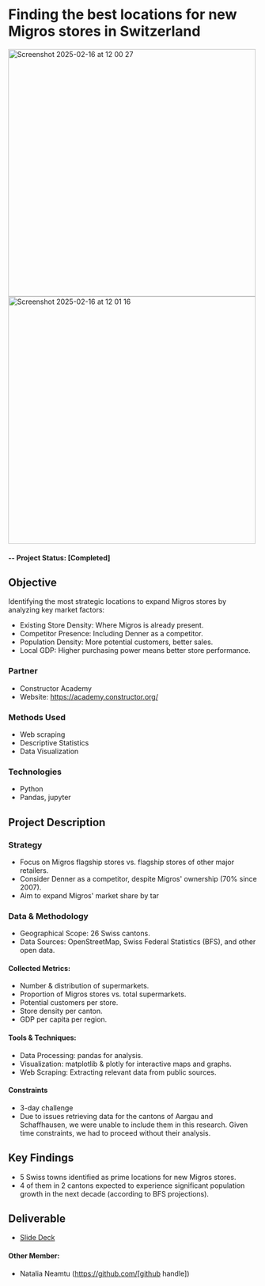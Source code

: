 # Finding the best locations for new Migros stores in Switzerland

<img width="500" alt="Screenshot 2025-02-16 at 12 00 27" src="https://github.com/user-attachments/assets/a1003ffb-03ef-4685-b478-02a0f193c5f9" />
<img width="500" alt="Screenshot 2025-02-16 at 12 01 16" src="https://github.com/user-attachments/assets/29182b6c-eba0-4516-8848-a86656d230ce" />

#### -- Project Status: [Completed]

## Objective
Identifying the most strategic locations to expand Migros stores by analyzing key market factors:

* Existing Store Density: Where Migros is already present.
* Competitor Presence: Including Denner as a competitor.
* Population Density: More potential customers, better sales.
* Local GDP: Higher purchasing power means better store performance.


### Partner
* Constructor Academy
* Website: https://academy.constructor.org/
  

### Methods Used
* Web scraping
* Descriptive Statistics
* Data Visualization


### Technologies
* Python
* Pandas, jupyter


## Project Description

### Strategy
* Focus on Migros flagship stores vs. flagship stores of other major retailers.
* Consider Denner as a competitor, despite Migros' ownership (70% since 2007).
* Aim to expand Migros' market share by tar

### Data & Methodology
* Geographical Scope: 26 Swiss cantons.
* Data Sources: OpenStreetMap, Swiss Federal Statistics (BFS), and other open data.
#### Collected Metrics:
* Number & distribution of supermarkets.
* Proportion of Migros stores vs. total supermarkets.
* Potential customers per store.
* Store density per canton.
* GDP per capita per region.
#### Tools & Techniques:
* Data Processing: pandas for analysis.
* Visualization: matplotlib & plotly for interactive maps and graphs.
* Web Scraping: Extracting relevant data from public sources.
#### Constraints
* 3-day challenge
* Due to issues retrieving data for the cantons of Aargau and Schaffhausen, we were unable to include them in this research. Given time constraints, we had to proceed without their analysis.


## Key Findings
* 5 Swiss towns identified as prime locations for new Migros stores.
* 4 of them in 2 cantons expected to experience significant population growth in the next decade (according to BFS projections).

## Deliverable
* [Slide Deck](https://github.com/datamina/migros_stores_challenge/tree/main/Deliverable)

#### Other Member:

 - Natalia Neamtu (https://github.com/[github handle])




